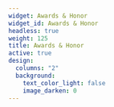 ```yaml
---
widget: Awards & Honor
widget_id: Awards & Honor
headless: true
weight: 125
title: Awards & Honor
active: true
design:
  columns: "2"
  background:
    text_color_light: false
    image_darken: 0
---
```

